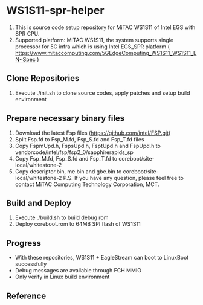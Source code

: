 # WS1S11-spr-helper

1. This is source code setup repository for MiTAC WS1S11 of Intel EGS with SPR CPU.
2. Supported platform: MiTAC WS1S11, the system supports single processor for 5G infra which is using Intel EGS_SPR platform
   ( https://www.mitaccomputing.com/5GEdgeComputing_WS1S11_WS1S11_EN~Spec )


## Clone Repositories

1. Execute ./init.sh to clone source codes, apply patches and setup build environment


## Prepare necessary binary files

1. Download the latest Fsp files (https://github.com/intel/FSP.git)
2. Split Fsp.fd to Fsp_M.fd, Fsp_S.fd and Fsp_T.fd files
3. Copy FspmUpd.h, FspsUpd.h, FsptUpd.h and FspUpd.h to vendorcode/intel/fsp/fsp2_0/sapphirerapids_sp
4. Copy Fsp_M.fd, Fsp_S.fd and Fsp_T.fd to coreboot/site-local/whitestone-2
5. Copy descriptor.bin, me.bin and gbe.bin to coreboot/site-local/whitestone-2
P.S. If you have any question, please feel free to contact MiTAC Computing Technology Corporation, MCT.


## Build and Deploy

1. Execute ./build.sh to build debug rom
2. Deploy coreboot.rom to 64MB SPI flash of WS1S11


## Progress

- With these repositories, WS1S11 + EagleStream can boot to LinuxBoot successfully
- Debug messages are available through FCH MMIO
- Only verify in Linux build environment


## Reference

